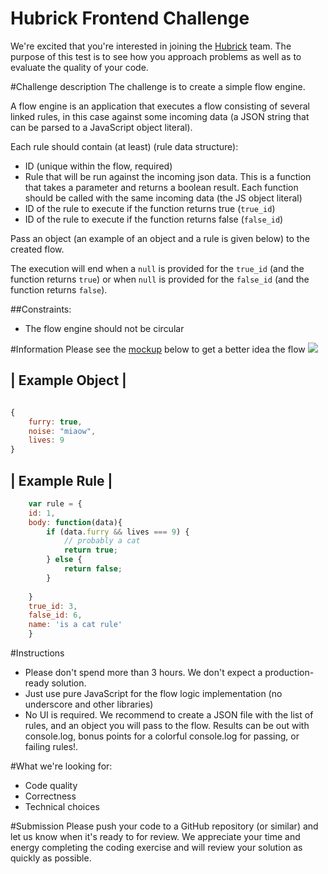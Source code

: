Hubrick Frontend Challenge
========================

We're excited that you're interested in joining the [Hubrick](https://hubrick.com/) team. 
The purpose of this test is to see how you approach problems as well as to evaluate the quality of your code.

#Challenge description
The challenge is to create a simple flow engine.

A flow engine is an application that executes a flow consisting of several linked rules, in this case against some incoming data (a JSON string that can be parsed to a JavaScript object literal). 

Each rule should contain (at least) (rule data structure):
	
- ID (unique within the flow, required)
- Rule that will be run against the incoming json data. This is a function that takes a parameter and returns a boolean result. Each function should be called with the same incoming data (the JS object literal)
- ID of the rule to execute if the function returns true (`true_id`)
- ID of the rule to execute if the function returns false (`false_id`)
	 
Pass an object (an example of an object and a rule is given below) to the created flow. 

The execution will end when a `null` is provided for the `true_id` (and the function returns `true`) or when `null` is provided for the `false_id` (and the function returns `false`).

##Constraints:
-  The flow engine should not be circular

#Information
Please see the [mockup](https://raw.githubusercontent.com/hubrick/frontend-code-challenge/master/frontend-challenge-flow-mockup.png) below to get a better idea the flow
![](https://raw.githubusercontent.com/hubrick/frontend-code-challenge/master/frontend-challenge-flow-mockup.png)

| Example Object |
------------------
```javascript

{
	furry: true,
	noise: "miaow",
	lives: 9
}

```
| Example Rule |
------------------
```javascript
	var rule = {
	id: 1,
	body: function(data){
		if (data.furry && lives === 9) {
			// probably a cat
			return true;
		} else {
			return false;
		}
		
	}
	true_id: 3,
	false_id: 6,
	name: 'is a cat rule'
	}

```


#Instructions
- Please don't spend more than 3 hours. We don't expect a production-ready solution.
- Just use pure JavaScript for the flow logic implementation (no underscore and other libraries)
- No UI is required. We recommend to create a JSON file with the list of rules, and an object you will pass to the flow. Results can be out with console.log, bonus points for a colorful console.log for passing, or failing rules!.

#What we're looking for:
- Code quality
- Correctness
- Technical choices

#Submission
Please push your code to a GitHub repository (or similar) and let us know when it's ready to for review. We appreciate your time and energy completing the coding exercise and will review your solution as quickly as possible.
